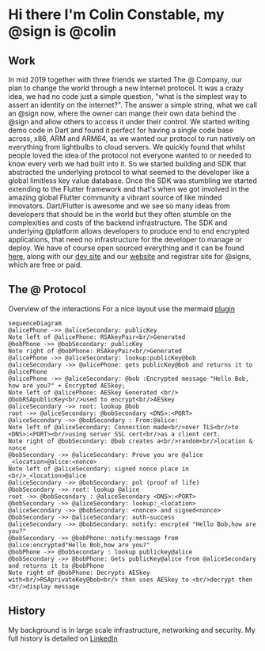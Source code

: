 # Hi there I'm Colin Constable, my @sign is @colin
## Work
 In mid 2019 together with three friends we started The @ Company, our plan to change the world through a new Internet protocol. It was a crazy idea, we had no code just a simple question, "what is the simplest way to assert an identity on the internet?". The answer a simple string, what we call an @sign now, where the owner can mange their own data behind the @sign and allow others to access it under their control.
  We started writing demo code in Dart and found it perfect for having a single code base across, x86, ARM and ARM64, as we wanted our protocol to run natively on everything from lightbulbs to cloud servers. 
  We quickly found that whilst people loved the idea of the protocol not everyone wanted to or needed to know every verb we had built into it. So we started building and SDK that abstracted the underlying protocol to what seemed to the developer like a global limitless key value database.
  Once the SDK was stumbling we started extending to the Flutter framework and that's when we got involved in the amazing global Flutter community a vibrant source of like minded innovators. 
  Dart/Flutter is awesome and we see so many ideas from developers that should be in the world but they often stumble on the complexities and costs of the backend infrastructure. 
  The SDK and underlying @platform allows developers to produce end to end encrypted applications, that need no infrastructure for the developer to manage or deploy.
  We have of course open sourced everything and it can be found [here](https://github.com/atsign-foundation), along with our [dev site](https://atsign.dev) and our [website](https://atsign.com) and registrar site for @signs, which are free or paid.
## The @ Protocol
Overview of the interactions
For a nice layout use the mermaid [plugin](https://chrome.google.com/webstore/detail/github-%20-mermaid/goiiopgdnkogdbjmncgedmgpoajilohe)
```mermaid
sequenceDiagram
@alicePhone ->> @aliceSecondary: publicKey
Note left of @alicePhone: RSAkeyPair<br/>Generated
@bobPhone ->> @bobSecondary: publicKey
Note right of @bobPhone: RSAkeyPair<br/>Generated
@alicePhone ->> @aliceSecondary: lookup:publicKey@bob
@aliceSecondary ->> @alicePhone: gets publicKey@bob and returns it to @alicePhone
@alicePhone ->> @aliceSecondary: @bob :Encrypted message "Hello Bob, how are you?" + Encrypted AESkey;
Note left of @alicePhone: AESkey Generated <br/> @bobRSApublicKey<br/>used to encrypt<br/>AESkey
@aliceSecondary ->> root: lookup @bob
root ->> @aliceSecondary: @bobSecondary <DNS>:<PORT>
@aliceSecondary ->> @bobSecondary : From:@alice:
Note left of @aliceSecondary: Connection made<br/>over TLS<br/>to <DNS>:<PORT><br/>using server SSL cert<br/>as a client cert.
Note right of @bobSecondary: @bob creates a<br/>random<br/>location & nonce
@bobSecondary ->> @aliceSecondary: Prove you are @alice _<location>@alice:<nonce>
Note left of @aliceSecondary: signed nonce place in <br/>_<location>@alice
@aliceSecondary ->> @bobSecondary: pol (proof of life)
@bobSecondary ->> root: lookup @alice
root ->> @bobSecondary : @aliceSecondary <DNS>:<PORT>
@bobSecondary ->> @aliceSecondary: lookup:_<location>
@aliceSecondary ->> @bobSecondary: <nonce> and signed<nonce>
@bobSecondary ->> @aliceSecondary: auth-success
@aliceSecondary ->> @bobSecondary: notify: encrpted "Hello Bob,how are you?"
@bobSecondary ->> @bobPhone: notify:message from @alice:encrypted"Hello Bob,how are you?"
@bobPhone ->> @bobSecondary : lookup publickey@alice
@bobSecondary ->> @bobPhone: Gets publicKey@alice from @aliceSecondary and returns it to @bobPhone
Note right of @bobPhone: Decrypts AESkey with<br/>RSAprivateKey@bob<br/> then uses AESkey to <br/>decrypt then <br/>display message 
```
## History
My background is in large scale infrastructure, networking and security. My full history is detailed on [LinkedIn](https://www.linkedin.com/in/colinconstable/)
<!--
**cconstab/cconstab** is a ✨ _special_ ✨ repository because its `README.md` (this file) appears on your GitHub profile.

##About me
Check out my [@colin](https://atsign.directory/@colin) page

Here are some ideas to get you started:

- 🔭 I’m currently working on ...
- 🌱 I’m currently learning ...
- 👯 I’m looking to collaborate on ...
- 🤔 I’m looking for help with ...
- 💬 Ask me about ...
- 📫 How to reach me: ...
- 😄 Pronouns: ...
- ⚡ Fun fact: ...
-->
